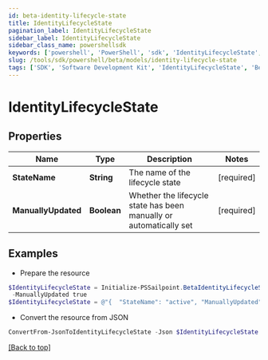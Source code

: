 ```yaml
---
id: beta-identity-lifecycle-state
title: IdentityLifecycleState
pagination_label: IdentityLifecycleState
sidebar_label: IdentityLifecycleState
sidebar_class_name: powershellsdk
keywords: ['powershell', 'PowerShell', 'sdk', 'IdentityLifecycleState', 'BetaIdentityLifecycleState'] 
slug: /tools/sdk/powershell/beta/models/identity-lifecycle-state
tags: ['SDK', 'Software Development Kit', 'IdentityLifecycleState', 'BetaIdentityLifecycleState']
---
```



# IdentityLifecycleState

## Properties

Name | Type | Description | Notes
------------ | ------------- | ------------- | -------------
**StateName** | **String** | The name of the lifecycle state | [required]
**ManuallyUpdated** | **Boolean** | Whether the lifecycle state has been manually or automatically set | [required]

## Examples

- Prepare the resource
```powershell
$IdentityLifecycleState = Initialize-PSSailpoint.BetaIdentityLifecycleState  -StateName active `
 -ManuallyUpdated true
$IdentityLifecycleState = @"{  "StateName": "active", "ManuallyUpdated": "true "}"@
```

- Convert the resource from JSON
```powershell
ConvertFrom-JsonToIdentityLifecycleState -Json $IdentityLifecycleState
```


[[Back to top]](#) 

